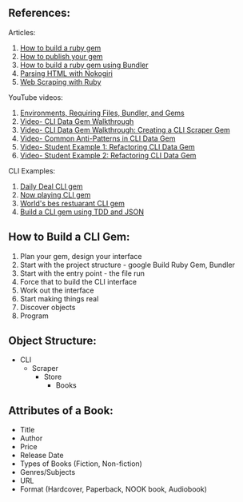 
## References:
Articles:
1. [How to build a ruby gem](http://guides.rubygems.org/make-your-own-gem/)
2. [How to publish your gem](http://guides.rubygems.org/publishing/)
3. [How to build a ruby gem using Bundler](https://bundler.io/v1.13/guides/creating_gem)
4. [Parsing HTML with Nokogiri](http://ruby.bastardsbook.com/chapters/html-parsing/)
5. [Web Scraping with Ruby](https://www.chrismytton.uk/2015/01/19/web-scraping-with-ruby/)

YouTube videos:
1. [Environments, Requiring Files, Bundler, and Gems](https://www.youtube.com/watch?v=XBgZLm-sdl8)
2. [Video- CLI Data Gem Walkthrough](https://www.youtube.com/watch?v=_lDExWIhYKI)
3. [Video- CLI Data Gem Walkthrough: Creating a CLI Scraper Gem](https://www.youtube.com/watch?v=Y5X6NRQi0bU)
4. [Video- Common Anti-Patterns in CLI Data Gem](https://www.youtube.com/watch?v=cbMa87oWv08)
5. [Video- Student Example 1: Refactoring CLI Data Gem](https://www.youtube.com/watch?v=JEL_PXr74qQ)
6. [Video- Student Example 2: Refactoring CLI Data Gem](https://www.youtube.com/watch?v=Lt0oyHiKWIw)

CLI Examples:
1. [Daily Deal CLI gem](https://github.com/learn-co-curriculum/daily_deal) 
2. [Now playing CLI gem](https://github.com/learn-co-curriculum/now-playing-cli-gem)
3. [World's bes restuarant CLI gem](https://github.com/dannyd4315/worlds-best-restaurants-cli-gem)
4. [Build a CLI gem using TDD and JSON](https://github.com/aviflombaum/seatgeek_cli)

## How to Build a CLI Gem:
1. Plan your gem, design your interface
2. Start with the project structure - google Build Ruby Gem, Bundler
3. Start with the entry point - the file run 
4. Force that to build the CLI interface
5. Work out the interface
6. Start making things real
7. Discover objects 
8. Program

## Object Structure:
- CLI
  - Scraper
    - Store
      - Books
      
## Attributes of a Book:
- Title
- Author
- Price
- Release Date
- Types of Books (Fiction, Non-fiction)
- Genres/Subjects
- URL
- Format (Hardcover, Paperback, NOOK book, Audiobook)

